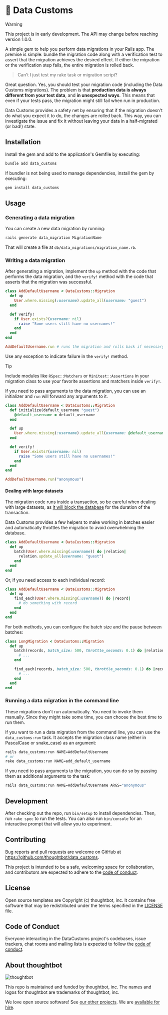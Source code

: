 # 🛃 Data Customs

> [!WARNING]
> This project is in early development. The API may change before reaching
> version 1.0.0.

A simple gem to help you perform data migrations in your Rails app. The premise
is simple: bundle the migration code along with a verification test to assert
that the migration achieves the desired effect. If either the migration or the
verification step fails, the entire migration is rolled back.

> Can't I just test my rake task or migration script?

Great question. Yes, you should test your migration code (including the Data
Customs migrations). The problem is that **production data is always different
from your test data**, and **in unexpected ways**. This means that even if your
tests pass, the migration might still fail when run in production.

Data Customs provides a safety net by ensuring that if the migration doesn't do
what you expect it to do, the changes are rolled back. This way, you can
investigate the issue and fix it without leaving your data in a half-migrated
(or bad!) state.

## Installation

Install the gem and add to the application's Gemfile by executing:

```bash
bundle add data_customs
```

If bundler is not being used to manage dependencies, install the gem by
executing:

```bash
gem install data_customs
```

## Usage

### Generating a data migration

You can create a new data migration by running:

```bash
rails generate data_migration MigrationName
```

That will create a file at `db/data_migrations/migration_name.rb`.

### Writing a data migration

After generating a migration, implement the `up` method with the code that
performs the data migration, and the `verify!` method with the code that
asserts that the migration was successful.

```ruby
class AddDefaultUsername < DataCustoms::Migration
  def up
    User.where.missing(:username).update_all(username: "guest")
  end

  def verify!
    if User.exists?(username: nil)
      raise "Some users still have no usernames!"
    end
  end
end

AddDefaultUsername.run # runs the migration and rolls back if necessary
```

Use any exception to indicate failure in the `verify!` method.

> [!TIP]
> Include modules like `RSpec::Matchers` or `Minitest::Assertions` in your
> migration class to use your favorite assertions and matchers inside `verify!`.

If you need to pass arguments to the data migration, you can use an initializer
and `run` will forward any arguments to it.

```ruby
class AddDefaultUsername < DataCustoms::Migration
  def initialize(default_username "guest")
    @default_username = default_username
  end

  def up
    User.where.missing(:username).update_all(username: @default_username)
  end

  def verify!
    if User.exists?(username: nil)
      raise "Some users still have no usernames!"
    end
  end
end

AddDefaultUsername.run("anonymous")
```

#### Dealing with large datasets

The migration code runs inside a transaction, so be careful when dealing with
large datasets, as [it will block the database][blocking] for the duration of
the transaction.

Data Customs provides a few helpers to make working in batches easier and
automatically throttles the migration to avoid overwhelming the database.

```ruby
class AddDefaultUsername < DataCustoms::Migration
  def up
    batch(User.where.missing(:username)) do |relation|
      relation.update_all(username: "guest")
    end
  end
end
```

Or, if you need access to each individual record:

```ruby
class AddDefaultUsername < DataCustoms::Migration
  def up
    find_each(User.where.missing(:username)) do |record|
      # do something with record
    end
  end
end
```

For both methods, you can configure the batch size and the pause between batches:

```ruby
class LongMigration < DataCustoms::Migration
  def up
    batch(records, batch_size: 500, throttle_seconds: 0.1) do |relation|
      # ...
    end

    find_each(records, batch_size: 500, throttle_seconds: 0.1) do |record|
      # ...
    end
  end
end
```

### Running a data migration in the command line

These migrations don't run automatically. You need to invoke them manually.
Since they might take some time, you can choose the best time to run them.

If you want to run a data migration from the command line, you can use the
`data_customs:run` task. It accepts the migration class name (either in
PascalCase or snake_case) as an argument:

```bash
rails data_customs:run NAME=AddDefaultUsername
# or
rake data_customs:run NAME=add_default_username
```

If you need to pass arguments to the migration, you can do so by passing them as
additional arguments to the task:

```bash
rails data_customs:run NAME=AddDefaultUsername ARGS="anonymous"
```

## Development

After checking out the repo, run `bin/setup` to install dependencies. Then, run
`rake spec` to run the tests. You can also run `bin/console` for an interactive
prompt that will allow you to experiment.

## Contributing

Bug reports and pull requests are welcome on GitHub at
<https://github.com/thoughtbot/data_customs>.

This project is intended to be a safe, welcoming space for collaboration, and
contributors are expected to adhere to the [code of
conduct](https://github.com/thoughtbot/data_customs/blob/main/CODE_OF_CONDUCT.md).

## License

Open source templates are Copyright (c) thoughtbot, inc. It contains free
software that may be redistributed under the terms specified in the
[LICENSE](https://github.com/thoughtbot/data_customs/blob/main/LICENSE.txt)
file.

## Code of Conduct

Everyone interacting in the DataCustoms project's codebases, issue trackers,
chat rooms and mailing lists is expected to follow the [code of
conduct](https://github.com/thoughtbot/data_customs/blob/main/CODE_OF_CONDUCT.md).

<!-- START /templates/footer.md -->

## About thoughtbot

![thoughtbot](https://thoughtbot.com/thoughtbot-logo-for-readmes.svg)

This repo is maintained and funded by thoughtbot, inc. The names and logos for
thoughtbot are trademarks of thoughtbot, inc.

We love open source software! See [our other projects][community]. We are
[available for hire][hire].

[community]: https://thoughtbot.com/community?utm_source=github
[hire]: https://thoughtbot.com/hire-us?utm_source=github

<!-- END /templates/footer.md -->

[blocking]: https://github.com/ankane/strong_migrations?tab=readme-ov-file#backfilling-data
